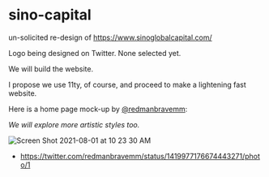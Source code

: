 # sino-capital
un-solicited re-design of https://www.sinoglobalcapital.com/


Logo being designed on Twitter. None selected yet. 

We will build the website.

I propose we use 11ty, of course, and proceed to make a lightening fast website.


Here is a home page mock-up by [@redmanbravemm](https://twitter.com/redmanbravemm):

*We will explore more artistic styles too.*


![Screen Shot 2021-08-01 at 10 23 30 AM](https://user-images.githubusercontent.com/71414784/127779927-b486247e-e1c3-4eee-8414-d2760f638535.png)
- https://twitter.com/redmanbravemm/status/1419977176674443271/photo/1
